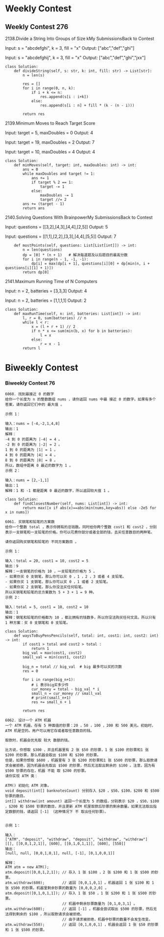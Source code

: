 # Weekly Contest

## Weekly Contest 276

2138.Divide a String Into Groups of Size kMy SubmissionsBack to Contest

Input: s = "abcdefghi", k = 3, fill = "x"
Output: ["abc","def","ghi"]

Input: s = "abcdefghij", k = 3, fill = "x"
Output: ["abc","def","ghi","jxx"]

```
class Solution:
    def divideString(self, s: str, k: int, fill: str) -> List[str]:
        n = len(s)
        
        res = []
        for i in range(0, n, k):
            if i + k <= n:
                res.append(s[i : i+k])
            else:
                res.append(s[i : n] + fill * (k - (n - i)))
        
        return res
```

2139.Minimum Moves to Reach Target Score

Input: target = 5, maxDoubles = 0
Output: 4

Input: target = 19, maxDoubles = 2
Output: 7

Input: target = 10, maxDoubles = 4
Output: 4

```
class Solution:
    def minMoves(self, target: int, maxDoubles: int) -> int:
        ans = 0
        while maxDoubles and target != 1:
            ans += 1
            if target % 2 == 1:
                target -= 1
            else:
                maxDoubles -= 1
                target //= 2
        ans += (target - 1)
        return ans
```

2140.Solving Questions With BrainpowerMy SubmissionsBack to Contest

Input: questions = [[3,2],[4,3],[4,4],[2,5]]
Output: 5

Input: questions = [[1,1],[2,2],[3,3],[4,4],[5,5]]
Output: 7

```
    def mostPoints(self, questions: List[List[int]]) -> int:
        n = len(questions)
        dp = [0] * (n + 1)   # 解决每道题及以后题目的最高分数
        for i in range(n - 1, -1, -1):
            dp[i] = max(dp[i + 1], questions[i][0] + dp[min(n, i + questions[i][1] + 1)])
        return dp[0]
```

2141.Maximum Running Time of N Computers

Input: n = 2, batteries = [3,3,3]
Output: 4

Input: n = 2, batteries = [1,1,1,1]
Output: 2


```
class Solution:
    def maxRunTime(self, n: int, batteries: List[int]) -> int:
        l, r = 0, sum(batteries) // n
        while l < r:
            x = (l + r + 1) // 2
            if n * x <= sum(min(b, x) for b in batteries):
                l = x
            else:
                r = x - 1
        return l
```


# Biweekly Contest

### Biweekly Contest 76

```
6060. 找到最接近 0 的数字
给你一个长度为 n 的整数数组 nums ，请你返回 nums 中最 接近 0 的数字。如果有多个答案，请你返回它们中的 最大值 。

示例 1：

输入：nums = [-4,-2,1,4,8]
输出：1
解释：
-4 到 0 的距离为 |-4| = 4 。
-2 到 0 的距离为 |-2| = 2 。
1 到 0 的距离为 |1| = 1 。
4 到 0 的距离为 |4| = 4 。
8 到 0 的距离为 |8| = 8 。
所以，数组中距离 0 最近的数字为 1 。
示例 2：

输入：nums = [2,-1,1]
输出：1
解释：1 和 -1 都是距离 0 最近的数字，所以返回较大值 1 。

class Solution:
    def findClosestNumber(self, nums: List[int]) -> int:
        return max([x if abs(x)==abs(min(nums,key=abs)) else -2e5 for x in nums])
```

```
6061. 买钢笔和铅笔的方案数
给你一个整数 total ，表示你拥有的总钱数。同时给你两个整数 cost1 和 cost2 ，分别表示一支钢笔和一支铅笔的价格。你可以花费你部分或者全部的钱，去买任意数目的两种笔。

请你返回购买钢笔和铅笔的 不同方案数目 。 

示例 1：

输入：total = 20, cost1 = 10, cost2 = 5
输出：9
解释：一支钢笔的价格为 10 ，一支铅笔的价格为 5 。
- 如果你买 0 支钢笔，那么你可以买 0 ，1 ，2 ，3 或者 4 支铅笔。
- 如果你买 1 支钢笔，那么你可以买 0 ，1 或者 2 支铅笔。
- 如果你买 2 支钢笔，那么你没法买任何铅笔。
所以买钢笔和铅笔的总方案数为 5 + 3 + 1 = 9 种。
示例 2：

输入：total = 5, cost1 = 10, cost2 = 10
输出：1
解释：钢笔和铅笔的价格都为 10 ，都比拥有的钱数多，所以你没法购买任何文具。所以只有 1 种方案：买 0 支钢笔和 0 支铅笔。

class Solution:
    def waysToBuyPensPencils(self, total: int, cost1: int, cost2: int) -> int:
        if cost1 > total and cost2 > total :
            return 1
        big_val = max(cost1, cost2)
        small_val = min(cost1, cost2)
        
        big_n = total // big_val  # big 最多可以买的次数
        res = 0
        
        for i in range(big_n+1):
            # i 表示big买多少件
            cur_money = total - big_val * i
            small_n = cur_money // small_val
            # print(small_n+1)
            res += small_n + 1
        
        return res
```

```
6062. 设计一个 ATM 机器
一个 ATM 机器，存有 5 种面值的钞票：20 ，50 ，100 ，200 和 500 美元。初始时，ATM 机是空的。用户可以用它存或者取任意数目的钱。

取款时，机器会优先取 较大 数额的钱。

比方说，你想取 $300 ，并且机器里有 2 张 $50 的钞票，1 张 $100 的钞票和1 张 $200 的钞票，那么机器会取出 $100 和 $200 的钞票。
但是，如果你想取 $600 ，机器里有 3 张 $200 的钞票和1 张 $500 的钞票，那么取款请求会被拒绝，因为机器会先取出 $500 的钞票，然后无法取出剩余的 $100 。注意，因为有 $500 钞票的存在，机器 不能 取 $200 的钞票。
请你实现 ATM 类：

ATM() 初始化 ATM 对象。
void deposit(int[] banknotesCount) 分别存入 $20 ，$50，$100，$200 和 $500 钞票的数目。
int[] withdraw(int amount) 返回一个长度为 5 的数组，分别表示 $20 ，$50，$100 ，$200 和 $500 钞票的数目，并且更新 ATM 机里取款后钞票的剩余数量。如果无法取出指定数额的钱，请返回 [-1] （这种情况下 不 取出任何钞票）。
 

示例 1：

输入：
["ATM", "deposit", "withdraw", "deposit", "withdraw", "withdraw"]
[[], [[0,0,1,2,1]], [600], [[0,1,0,1,1]], [600], [550]]
输出：
[null, null, [0,0,1,0,1], null, [-1], [0,1,0,0,1]]

解释：
ATM atm = new ATM();
atm.deposit([0,0,1,2,1]); // 存入 1 张 $100 ，2 张 $200 和 1 张 $500 的钞票。
atm.withdraw(600);        // 返回 [0,0,1,0,1] 。机器返回 1 张 $100 和 1 张 $500 的钞票。机器里剩余钞票的数量为 [0,0,0,2,0] 。
atm.deposit([0,1,0,1,1]); // 存入 1 张 $50 ，1 张 $200 和 1 张 $500 的钞票。
                          // 机器中剩余钞票数量为 [0,1,0,3,1] 。
atm.withdraw(600);        // 返回 [-1] 。机器会尝试取出 $500 的钞票，然后无法得到剩余的 $100 ，所以取款请求会被拒绝。
                          // 由于请求被拒绝，机器中钞票的数量不会发生改变。
atm.withdraw(550);        // 返回 [0,1,0,0,1] ，机器会返回 1 张 $50 的钞票和 1 张 $500 的钞票。


```